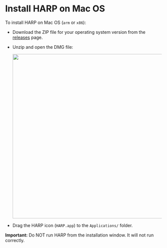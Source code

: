 # Install HARP on Mac OS

To install HARP on Mac OS (`arm` or `x86`):

* Download the ZIP file for your operating system version from the [releases](https://github.com/TEAMuP-dev/HARP/releases) page.

* Unzip and open the DMG file:
  <p align="center">
     <img width="528" src="https://github.com/TEAMuP-dev/HARP/assets/33099118/3f0278b2-8ace-41a1-8383-9c4aed894d56">
  </p>

* Drag the HARP icon (`HARP.app`) to the `Applications/` folder.

**Important:** Do NOT run HARP from the installation window. It will not run correctly.
